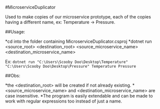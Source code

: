 #MicroserviceDuplicator

Used to make copies of our microservice prototype, each of the copies having a different name, ex: Temperature -> Pressure.

##Usage:

*cd into the folder containing MicroserviceDuplicator.csproj
*dotnet run <source_root> <destination_root> <source_microservice_name> <destination_microservice_name>

Ex: `dotnet run "C:\Users\Scooby Doo\Desktop\Temperature" "C:\Users\Scooby Doo\Desktop\Pressure" Temperature Pressure`

##Obs: 

*the <destination_root> will be created if not already existing.
*<source_microservice_name> and <destination_microservice_name> are case insensitive.
*The program is easily extendable and can be made to work with regular expressions too instead of just a name.
